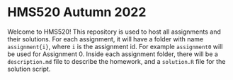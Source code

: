# HMS520 Autumn 2022

Welcome to HMS520! This repository is used to host all assignments and their
solutions.
For each assignment, it will have a folder with name `assignment{i}`, where `i`
is the assignment id.
For example `assignment0` will be used for Assignment 0.
Inside each assignment folder, there will be a `description.md` file to describe
the homework, and a `solution.R` file for the solution script.
